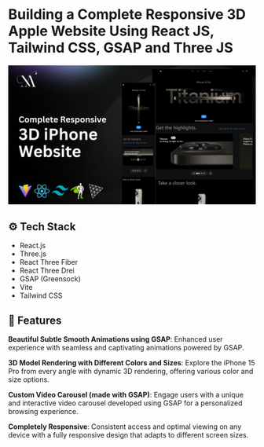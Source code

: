 # Building a Complete Responsive 3D Apple Website Using React JS, Tailwind CSS, GSAP and Three JS

![3D iPhone](public/3D-iphone.png)

## <a name="tech-stack">⚙️ Tech Stack</a>

- React.js
- Three.js
- React Three Fiber
- React Three Drei
- GSAP (Greensock)
- Vite
- Tailwind CSS

## <a name="features">🔋 Features</a>

**Beautiful Subtle Smooth Animations using GSAP**: Enhanced user experience with seamless and captivating animations powered by GSAP.

**3D Model Rendering with Different Colors and Sizes**: Explore the iPhone 15 Pro from every angle with dynamic 3D rendering, offering various color and size options.

**Custom Video Carousel (made with GSAP)**: Engage users with a unique and interactive video carousel developed using GSAP for a personalized browsing experience.

**Completely Responsive**: Consistent access and optimal viewing on any device with a fully responsive design that adapts to different screen sizes.
